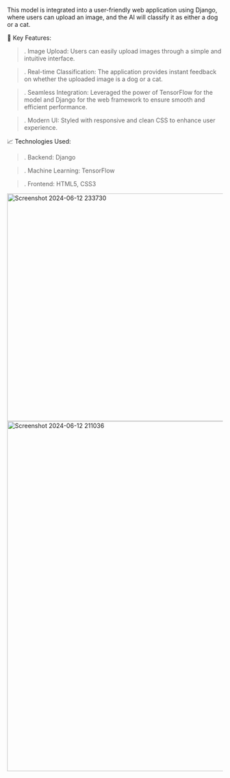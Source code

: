 This model is integrated into a user-friendly web application using Django, where users can upload an image, and the AI will classify it as either a dog or a cat.

🌟 Key Features:

>. Image Upload: Users can easily upload images through a simple and    intuitive interface.

>. Real-time Classification: The application provides instant feedback on whether the uploaded image is a dog or a cat.

>. Seamless Integration: Leveraged the power of TensorFlow for the model and Django for the web framework to ensure smooth and efficient performance.

>. Modern UI: Styled with responsive and clean CSS to enhance user experience.

📈 Technologies Used:

>. Backend: Django

>. Machine Learning: TensorFlow

>. Frontend: HTML5, CSS3


<img width="530" alt="Screenshot 2024-06-12 233730" src="https://github.com/Savidya-Nirthana/cats-and-dogs/assets/136046765/fc35b860-bc3a-49f2-aa08-d2c19da0b227">



<img width="815" alt="Screenshot 2024-06-12 211036" src="https://github.com/Savidya-Nirthana/cats-and-dogs/assets/136046765/08a7f7ae-988e-4c68-be3c-7fc86759b52f">
